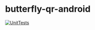 # butterfly-qr-android
[![UnitTests](https://github.com/lightningkite/butterfly-qr-android/actions/workflows/UnitTests.yml/badge.svg)](https://github.com/lightningkite/butterfly-qr-android/actions/workflows/UnitTests.yml)
